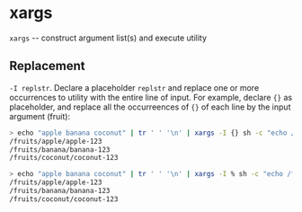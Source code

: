 # xargs

`xargs` -- construct argument list(s) and execute utility

## Replacement

`-I replstr`. Declare a placeholder `replstr` and replace one or more occurrences
to utility with the entire line of input. For example, declare `{}` as
placeholder, and replace all the occurreences of `{}` of each line by the input
argument (fruit):

```sh
> echo "apple banana coconut" | tr ' ' '\n' | xargs -I {} sh -c "echo /fruits/{}/{}-123"
/fruits/apple/apple-123
/fruits/banana/banana-123
/fruits/coconut/coconut-123
```

```sh
> echo "apple banana coconut" | tr ' ' '\n' | xargs -I % sh -c "echo /fruits/%/%-123"
/fruits/apple/apple-123
/fruits/banana/banana-123
/fruits/coconut/coconut-123
```
